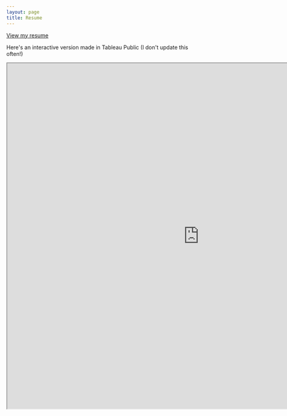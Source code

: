 ```yaml
--- 
layout: page
title: Resume
---
```

<p><a href="https://mahi27.github.io/MST_r.pdf">View my resume</a></p>

<p> Here's an interactive version made in Tableau Public (I don't update this often!) </p>
<iframe src = "https://public.tableau.com/views/Resume_223/Resume?:embed=y&:display_count=yes&:showVizHome=no" width="1000" height="900"></iframe>
